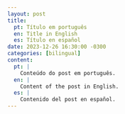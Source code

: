 ```yaml
---
layout: post
title:
  pt: Título em português
  en: Title in English
  es: Título en español
date: 2023-12-26 16:30:00 -0300
categories: [bilingual]
content:
  pt: |
    Conteúdo do post em português.
  en: |
    Content of the post in English.
  es: |
    Contenido del post en español.
---
```


